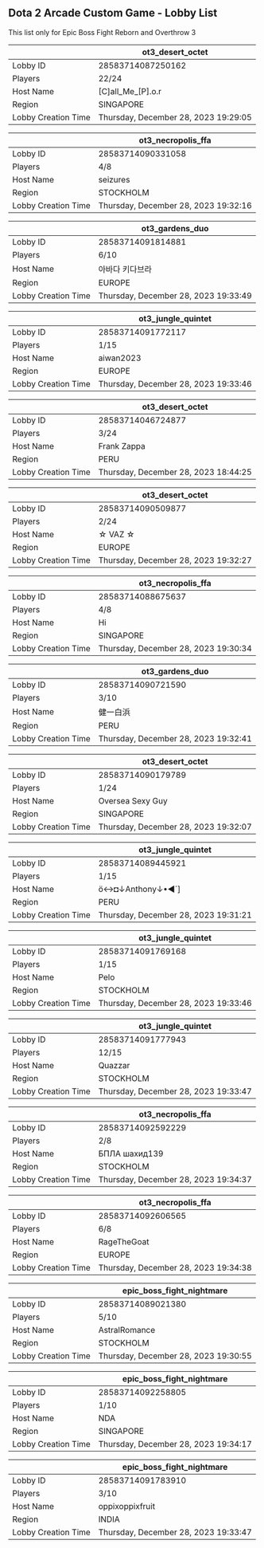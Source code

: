 ## Dota 2 Arcade Custom Game - Lobby List

This list only for Epic Boss Fight Reborn and Overthrow 3

|  | ot3_desert_octet |
| ------ | ------ |
| Lobby ID | 28583714087250162 |
| Players | 22/24 |
| Host Name | [C]all_Me_[P].o.r |
| Region | SINGAPORE |
| Lobby Creation Time | Thursday, December 28, 2023 19:29:05 |


|  | ot3_necropolis_ffa |
| ------ | ------ |
| Lobby ID | 28583714090331058 |
| Players | 4/8 |
| Host Name | seizures |
| Region | STOCKHOLM |
| Lobby Creation Time | Thursday, December 28, 2023 19:32:16 |


|  | ot3_gardens_duo |
| ------ | ------ |
| Lobby ID | 28583714091814881 |
| Players | 6/10 |
| Host Name | 아바다 키다브라 |
| Region | EUROPE |
| Lobby Creation Time | Thursday, December 28, 2023 19:33:49 |


|  | ot3_jungle_quintet |
| ------ | ------ |
| Lobby ID | 28583714091772117 |
| Players | 1/15 |
| Host Name | aiwan2023 |
| Region | EUROPE |
| Lobby Creation Time | Thursday, December 28, 2023 19:33:46 |


|  | ot3_desert_octet |
| ------ | ------ |
| Lobby ID | 28583714046724877 |
| Players | 3/24 |
| Host Name | Frank Zappa |
| Region | PERU |
| Lobby Creation Time | Thursday, December 28, 2023 18:44:25 |


|  | ot3_desert_octet |
| ------ | ------ |
| Lobby ID | 28583714090509877 |
| Players | 2/24 |
| Host Name | ☆ VAZ ☆ |
| Region | EUROPE |
| Lobby Creation Time | Thursday, December 28, 2023 19:32:27 |


|  | ot3_necropolis_ffa |
| ------ | ------ |
| Lobby ID | 28583714088675637 |
| Players | 4/8 |
| Host Name | Hi |
| Region | SINGAPORE |
| Lobby Creation Time | Thursday, December 28, 2023 19:30:34 |


|  | ot3_gardens_duo |
| ------ | ------ |
| Lobby ID | 28583714090721590 |
| Players | 3/10 |
| Host Name | 健一白浜 |
| Region | PERU |
| Lobby Creation Time | Thursday, December 28, 2023 19:32:41 |


|  | ot3_desert_octet |
| ------ | ------ |
| Lobby ID | 28583714090179789 |
| Players | 1/24 |
| Host Name | Oversea Sexy Guy |
| Region | SINGAPORE |
| Lobby Creation Time | Thursday, December 28, 2023 19:32:07 |


|  | ot3_jungle_quintet |
| ------ | ------ |
| Lobby ID | 28583714089445921 |
| Players | 1/15 |
| Host Name | ö↔◘↓Anthony↓•◄´] |
| Region | PERU |
| Lobby Creation Time | Thursday, December 28, 2023 19:31:21 |


|  | ot3_jungle_quintet |
| ------ | ------ |
| Lobby ID | 28583714091769168 |
| Players | 1/15 |
| Host Name | Pelo |
| Region | STOCKHOLM |
| Lobby Creation Time | Thursday, December 28, 2023 19:33:46 |


|  | ot3_jungle_quintet |
| ------ | ------ |
| Lobby ID | 28583714091777943 |
| Players | 12/15 |
| Host Name | Quazzar |
| Region | STOCKHOLM |
| Lobby Creation Time | Thursday, December 28, 2023 19:33:47 |


|  | ot3_necropolis_ffa |
| ------ | ------ |
| Lobby ID | 28583714092592229 |
| Players | 2/8 |
| Host Name | БПЛА шахид139 |
| Region | STOCKHOLM |
| Lobby Creation Time | Thursday, December 28, 2023 19:34:37 |


|  | ot3_necropolis_ffa |
| ------ | ------ |
| Lobby ID | 28583714092606565 |
| Players | 6/8 |
| Host Name | RageTheGoat |
| Region | EUROPE |
| Lobby Creation Time | Thursday, December 28, 2023 19:34:38 |


|  | epic_boss_fight_nightmare |
| ------ | ------ |
| Lobby ID | 28583714089021380 |
| Players | 5/10 |
| Host Name | AstralRomance |
| Region | STOCKHOLM |
| Lobby Creation Time | Thursday, December 28, 2023 19:30:55 |


|  | epic_boss_fight_nightmare |
| ------ | ------ |
| Lobby ID | 28583714092258805 |
| Players | 1/10 |
| Host Name | NDA |
| Region | SINGAPORE |
| Lobby Creation Time | Thursday, December 28, 2023 19:34:17 |


|  | epic_boss_fight_nightmare |
| ------ | ------ |
| Lobby ID | 28583714091783910 |
| Players | 3/10 |
| Host Name | oppixoppixfruit |
| Region | INDIA |
| Lobby Creation Time | Thursday, December 28, 2023 19:33:47 |


